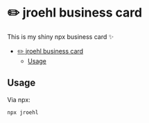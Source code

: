 # :pencil2: jroehl business card

This is my shiny npx business card :sparkles:

- [:pencil2: jroehl business card](#pencil2-jroehl-business-card)
  - [Usage](#usage)

## Usage

Via npx:

```
npx jroehl
```
